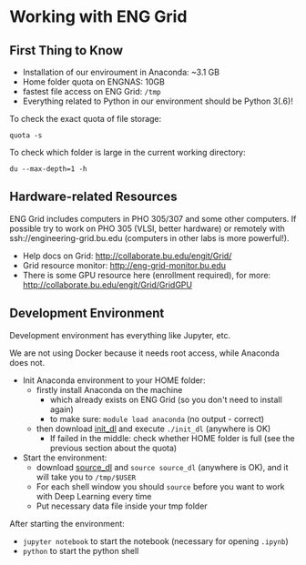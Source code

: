 # Working with ENG Grid

## First Thing to Know

- Installation of our enviroument in Anaconda: ~3.1 GB
- Home folder quota on ENGNAS: 10GB
- fastest file access on ENG Grid: `/tmp`
- Everything related to Python in our environment should be Python 3(.6)!

To check the exact quota of file storage:

```shell
quota -s
```
To check which folder is large in the current working directory:

```shell
du --max-depth=1 -h
```

## Hardware-related Resources

ENG Grid includes computers in PHO 305/307 and some other computers. If possible try to work on PHO 305 (VLSI, better hardware) or remotely with ssh://engineering-grid.bu.edu (computers in other labs is more powerful!).

- Help docs on Grid: http://collaborate.bu.edu/engit/Grid/
- Grid resource monitor: http://eng-grid-monitor.bu.edu
- There is some GPU resource here (enrollment required), for more: http://collaborate.bu.edu/engit/Grid/GridGPU

## Development Environment

Development environment has everything like Jupyter, etc.

We are not using Docker because it needs root access, while Anaconda does not.

- Init Anaconda environment to your HOME folder:
   - firstly install Anaconda on the machine
      - which already exists on ENG Grid (so you don't need to install again)
      - to make sure: `module load anaconda` (no output - correct)
   - then download [init_dl](init_dl) and execute `./init_dl` (anywhere is OK)
      - If failed in the middle: check whether HOME folder is full (see the previous section about the quota)
- Start the environment:
   - download [source_dl](source_dl) and `source source_dl` (anywhere is OK), and it will take you to `/tmp/$USER`
   - For each shell window you should `source` before you want to work with Deep Learning every time
   - Put necessary data file inside your tmp folder

After starting the environment:

- `jupyter notebook` to start the notebook (necessary for opening `.ipynb`)
- `python` to start the python shell
